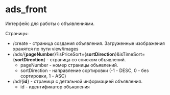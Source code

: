 # ads_front
Интерфейс для работы с объявлениями.
<p>Страницы:
<ul>
  <li>/create - страница создания объявления. Загруженные изображения хранятся по пути view/images</li>
  
  <li>/ads/{<strong>pageNumber</strong>}?isPriceSort={<strong>sortDirection</strong>}&isTimeSort={<strong>sortDirection</strong>} - 
   страница со списком объявлений. 
  <ul>
    <li>pageNumber - номер страницы объявлений. </li>
    <li>sortDirection - направление сортировки (-1 - DESC, 0 - без сортировки, 1 - ASC)</li>
  </ul>
  </li>
  
  <li>/ad/{<strong>id</strong>} - 
    страница с детальной информацией объявления. 
  <ul>
    <li>id - идентификатор объявления</li>
  </ul>
  </li>
</ul>
